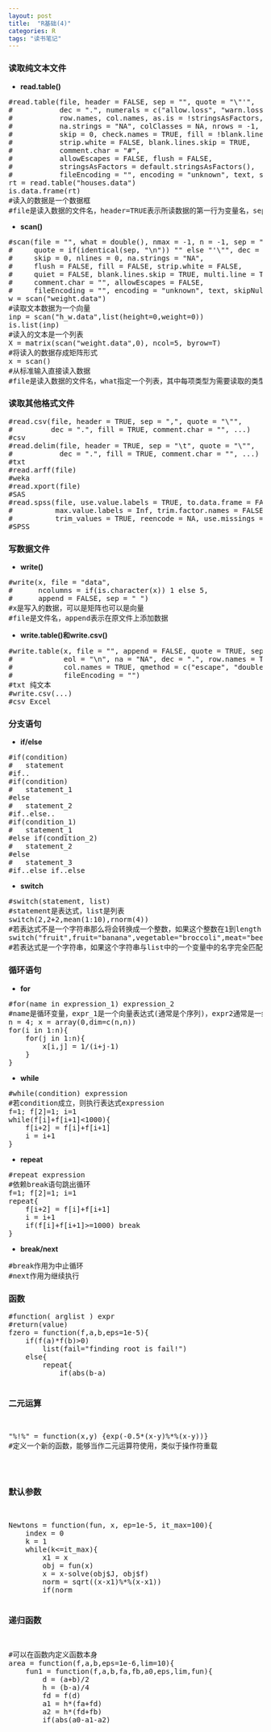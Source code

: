 ```yaml
---
layout: post
title:  "R基础(4)"
categories: R
tags: "读书笔记" 
---
```


### 读取纯文本文件 ###

- **read.table()**
<pre>
#read.table(file, header = FALSE, sep = "", quote = "\"'",
#           dec = ".", numerals = c("allow.loss", "warn.loss", "no.loss"),
#           row.names, col.names, as.is = !stringsAsFactors,
#           na.strings = "NA", colClasses = NA, nrows = -1,
#           skip = 0, check.names = TRUE, fill = !blank.lines.skip,
#           strip.white = FALSE, blank.lines.skip = TRUE,
#           comment.char = "#",
#           allowEscapes = FALSE, flush = FALSE,
#           stringsAsFactors = default.stringsAsFactors(),
#           fileEncoding = "", encoding = "unknown", text, skipNul = FALSE)
rt = read.table("houses.data")
is.data.frame(rt)
#读入的数据是一个数据框
#file是读入数据的文件名，header=TRUE表示所读数据的第一行为变量名，sep是数据分隔的分隔符
</pre>
- **scan()**
<pre>
#scan(file = "", what = double(), nmax = -1, n = -1, sep = "",
#     quote = if(identical(sep, "\n")) "" else "'\"", dec = ".",
#     skip = 0, nlines = 0, na.strings = "NA",
#     flush = FALSE, fill = FALSE, strip.white = FALSE,
#     quiet = FALSE, blank.lines.skip = TRUE, multi.line = TRUE,
#     comment.char = "", allowEscapes = FALSE,
#     fileEncoding = "", encoding = "unknown", text, skipNul = FALSE)
w = scan("weight.data")
#读取文本数据为一个向量
inp = scan("h_w.data",list(height=0,weight=0))
is.list(inp)
#读入的文本是一个列表
X = matrix(scan("weight.data",0), ncol=5, byrow=T)
#将读入的数据存成矩阵形式
x = scan()
#从标准输入直接读入数据
#file是读入数据的文件名，what指定一个列表，其中每项类型为需要读取的类型，sep是数据分隔的分隔符
</pre>

### 读取其他格式文件 ###

<pre>
#read.csv(file, header = TRUE, sep = ",", quote = "\"", 
#         dec = ".", fill = TRUE, comment.char = "", ...)
#csv
#read.delim(file, header = TRUE, sep = "\t", quote = "\"",
#           dec = ".", fill = TRUE, comment.char = "", ...)
#txt
#read.arff(file)
#weka
#read.xport(file)
#SAS
#read.spss(file, use.value.labels = TRUE, to.data.frame = FALSE,
#          max.value.labels = Inf, trim.factor.names = FALSE,
#          trim_values = TRUE, reencode = NA, use.missings = to.data.frame)
#SPSS
</pre>

### 写数据文件 ###

- **write()**
<pre>
#write(x, file = "data",
#      ncolumns = if(is.character(x)) 1 else 5,
#      append = FALSE, sep = " ")
#x是写入的数据，可以是矩阵也可以是向量
#file是文件名，append表示在原文件上添加数据
</pre>
- **write.table()和write.csv()**
<pre>
#write.table(x, file = "", append = FALSE, quote = TRUE, sep = " ",
#            eol = "\n", na = "NA", dec = ".", row.names = TRUE,
#            col.names = TRUE, qmethod = c("escape", "double"),
#            fileEncoding = "")
#txt 纯文本
#write.csv(...)
#csv Excel
</pre>

### 分支语句 ###

- **if/else**
<pre>
#if(condition)
#	statement
#if..
#if(condition)
#	statement_1
#else
#	statement_2
#if..else..
#if(condition_1)
#	statement_1
#else if(condition_2)
#	statement_2
#else
#	statement_3
#if..else if..else
</pre>
- **switch**
<pre>
#switch(statement, list)
#statement是表达式，list是列表
switch(2,2+2,mean(1:10),rnorm(4))
#若表达式不是一个字符串那么将会转换成一个整数，如果这个整数在1到length(list)之间，则返回list中相应位置的值，否则返回NULL
switch("fruit",fruit="banana",vegetable="broccoli",meat="beef")
#若表达式是一个字符串，如果这个字符串与list中的一个变量中的名字完全匹配，则返回变量名对应的值，否则返回NULL
</pre>

### 循环语句 ###

- **for**
<pre>
#for(name in expression_1) expression_2
#name是循环变量，expr_1是一个向量表达式(通常是个序列)，expr2通常是一组表达式
n = 4; x = array(0,dim=c(n,n))
for(i in 1:n){
	for(j in 1:n){
		x[i,j] = 1/(i+j-1)
	}
}
</pre>
- **while**
<pre>
#while(condition) expression
#若condition成立，则执行表达式expression
f=1; f[2]=1; i=1
while(f[i]+f[i+1]<1000){
	f[i+2] = f[i]+f[i+1]
	i = i+1
}
</pre>
- **repeat**
<pre>
#repeat expression
#依赖break语句跳出循环
f=1; f[2]=1; i=1
repeat{
	f[i+2] = f[i]+f[i+1]
	i = i+1
	if(f[i]+f[i+1]>=1000) break
}
</pre>
- **break/next**
<pre>
#break作用为中止循环
#next作用为继续执行
</pre>

### 函数 ###

<pre>
#function( arglist ) expr
#return(value)
fzero = function(f,a,b,eps=1e-5){
	if(f(a)*f(b)>0)
		list(fail="finding root is fail!")
	else{
		repeat{
			if(abs(b-a)<eps) break
			x = (a+b)/2
			if(f(a)*f(x)<0) b=x else a=x
		}
		list(root=(a+b)/2, fun=f(x))
	}
}
#定义二分法求根函数
f = function(x){ x^3 -x -1 }
#定义非线性函数
fzero(f,1,2,1e-6)
#求区间[1,2]内的根
#uniroot(f, interval, ...,
#        lower = min(interval), upper = max(interval),
#        f.lower = f(lower, ...), f.upper = f(upper, ...),
#        extendInt = c("no", "yes", "downX", "upX"), check.conv = FALSE,
#        tol = .Machine$double.eps^0.25, maxiter = 1000, trace = 0)
uniroot(f,c(1,2))
#内置函数求一元方程根
twosam = function(y1,y2){
	n1 = length(y1)
	n2 = length(y2)
	yb1 = mean(y1)
	yb2 = mean(y2)
	s1 = var(y1)
	s2 = var(y2)
	s = ((n1-1)*s1 + (n2-1)*s2) / (n1+n2-2)
	(yb1-yb2) / sqrt(s*(1/n1 + 1/n2))
}
#计算两样本的T统计量
A = c(79.98,80.04,80.02,80.04,80.03,80.03,80.04,79.97,80.05,80.03,80.02,80.00,80.02)
B = c(80.02,79.94,79.98,79.97,79.97,80.03,79.95,79.97)
twosam(A,B)
</pre>

### 二元运算 ###

<pre>
"%!%" = function(x,y) {exp(-0.5*(x-y)%*%(x-y))}
#定义一个新的函数，能够当作二元运算符使用，类似于操作符重载
</pre>

### 默认参数 ###

<pre>
Newtons = function(fun, x, ep=1e-5, it_max=100){
	index = 0
	k = 1
	while(k<=it_max){
		x1 = x
		obj = fun(x)
		x = x-solve(obj$J, obj$f)
		norm = sqrt((x-x1)%*%(x-x1))
		if(norm<ep){
			index = 1; break
		}
		k = k+1
	}
	obj = fun(x)
	list(root=x, it=k, index=index, FunVal=obj$f)
}
#这里的变量有一个方程函数，初试变量，精度要求(默认值1e-5)，最大迭代次数(默认值100)
#函数返回一个列表，root是近似值，it是迭代次数，index是一个指标(为1表示计算成功，为0表示计算失败)，FunVal是方程在root处的函数值
funs = function(x){
	f = c(x[1]^2+x[2]^2-5, (x[1]+1)*x[2]-(3*x[1]+1))
	J = matrix(c(2*x[1], 2*x[2], x[2]-3, x[1]+1), nrow=2, byrow=T)
	list(f=f,J=J)
}
#f是所求方程的函数，J是相应的Jacobi矩阵
#输出函数值和相应的Jacobi矩阵
Newtons(funs,c(0,1))
#求方程c(x[1]^2+x[2]^2-5, (x[1]+1)*x[2]-(3*x[1]+1))=c(0,1)的解
</pre>

### 递归函数 ###

<pre>
#可以在函数内定义函数本身
area = function(f,a,b,eps=1e-6,lim=10){
	fun1 = function(f,a,b,fa,fb,a0,eps,lim,fun){
		d = (a+b)/2
		h = (b-a)/4
		fd = f(d)
		a1 = h*(fa+fd)
		a2 = h*(fd+fb)
		if(abs(a0-a1-a2)<eps||lim==0)
			return (a1+a2)
		else{
			return (fun(f,a,d,fa,fd,a1,eps,lim-1,fun) + fun(f,d,b,fd,fb,a2,eps,lim-1,fun))
		}
	}
	fa = f(a)
	fb = f(b)
	a0 = ((fa+fb)*(b-a))/2
	fun1(f,a,b,fa,fb,a0,eps,lim,fun1)
}
#f是被积函数，a,b是积分的端点，eps是积分精度要求(默认值为1e-6)，lim是对分区间的上限(默认值为10，最多等分为2^10个子区间)
f = function(x) 1/x
#定义函数
area(f,1,5)
#计算积分值
</pre>
